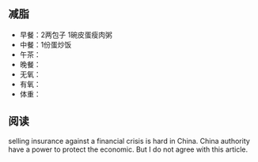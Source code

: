 ## 减脂 ##
* 早餐：2两包子 1碗皮蛋瘦肉粥
* 中餐：1份蛋炒饭
* 午茶：
* 晚餐：
* 无氧：
* 有氧：
* 体重：


## 阅读 ##
selling insurance against a financial crisis is hard in China.
China authority have a power to protect the economic.
But I do not agree with this article.
